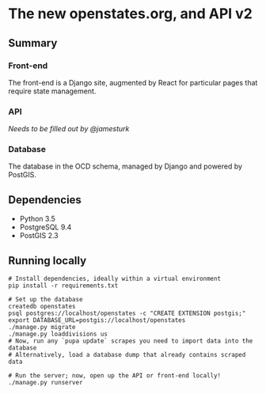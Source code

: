 # The new openstates.org, and API v2

## Summary

### Front-end

The front-end is a Django site, augmented by React for particular pages that require state management.

### API

_Needs to be filled out by @jamesturk_

### Database

The database in the OCD schema, managed by Django and powered by PostGIS.

## Dependencies

- Python 3.5
- PostgreSQL 9.4
- PostGIS 2.3

## Running locally

```
# Install dependencies, ideally within a virtual environment
pip install -r requirements.txt

# Set up the database
createdb openstates
psql postgres://localhost/openstates -c "CREATE EXTENSION postgis;"
export DATABASE_URL=postgis://localhost/openstates
./manage.py migrate
./manage.py loaddivisions us
# Now, run any `pupa update` scrapes you need to import data into the database
# Alternatively, load a database dump that already contains scraped data

# Run the server; now, open up the API or front-end locally!
./manage.py runserver
```
